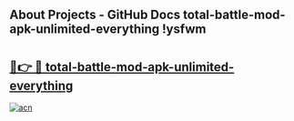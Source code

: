 ## About Projects - GitHub Docs total-battle-mod-apk-unlimited-everything !ysfwm

# <h2><a href="https://andorid.site?title=total-battle-mod-apk-unlimited-everything&ref=14PRO">🔗👉 🔴 total-battle-mod-apk-unlimited-everything</a></h2>

[![acn](https://github.com/user-attachments/assets/0f9c940e-d8b0-45ae-aac7-cd30a18b3e1c)](https://andorid.site?title=total-battle-mod-apk-unlimited-everything&ref=14PRO)

